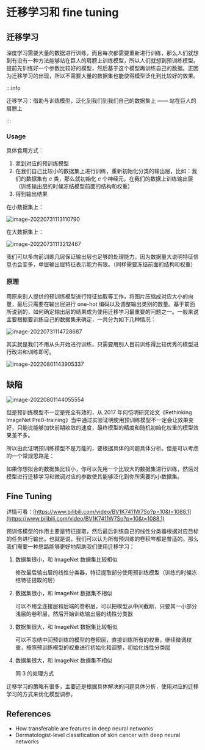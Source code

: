 # 迁移学习和 fine tuning

## 迁移学习

深度学习需要大量的数据进行训练，而且每次都需要重新进行训练，那么人们就想到有没有一种方法能够站在巨人的肩膀上训练模型，所以人们就想到预训练模型。提前先训练好一个参数比较好的模型，然后基于这个模型再训练自己的数据。正因为迁移学习的出现，所以不需要大量的数据集也能使得模型泛化到比较好的效果。

:::info

迁移学习：借助与训练模型，泛化到我们到我们自己的数据集上 —— 站在巨人的肩膀上

:::

### Usage

具体食用方式：

1. 拿到对应的预训练模型
2. 在我们自己比较小的数据集上进行训练，重新初始化分类的输出层，比如：我们的数据集有 $c$ 类，那么就初始化 $c$ 个神经元，在我们的数据上训练输出层（训练输出层的时候冻结模型前面的结构和权重）
3. 得到输出结果

在小数据集上：

![image-20220731113110790](src/09.迁移学习与fine-tuning/image-20220731113110790.png)

在大数据集上：

 ![image-20220731113212467](src/09.迁移学习与fine-tuning/image-20220731113212467.png)

我们可以多向前训练几层保证输出层也足够的处理能力，因为数据量大说明特征信息也会变多，单层输出层特征表示能力有限。（同样需要冻结前面的结构和权重）

### 原理

用原来别人提供的预训练模型进行特征抽取等工作，将图片压缩成对应大小的向量，最后只需要在输出层进行 one-hot 编码以及调整输出类别的数量。基于前面所说到的，如何确定输出层的结果成为使用迁移学习最重要的问题之一。一般来说主要根据要训练自己的数据集来确定，一共分为如下几种情况：

![image-20220731114728687](src/09.迁移学习与fine-tuning/image-20220731114728687.png)

其实就是我们不用从头开始进行训练，只需要用别人目前训练得比较优秀的模型进行改进和训练即可。

![image-20220801143905337](src/09.迁移学习与fine-tuning/image-20220801143905337.png)

## 缺陷

![image-20220801144055554](src/09.迁移学习与fine-tuning/image-20220801144055554.png)

但是预训练模型不一定是完全有效的，从 2017 年何恺明研究论文《Rethinking ImageNet Pre0-training》当中通过实验证明使用预训练模型不一定会让效果变好，只能说能够加快前期收敛的速度，最终模型的精度和随机初始化权重的模型效果差不多。

所以由此证明预训练模型不是万能的，要根据具体的问题具体分析。但是可以考虑的一个常规思路是：

如果你想拟合的数据集比较小，你可以先用一个比较大的数据集进行训练，然后对模型进行迁移学习和微调对应的参数使其能够泛化到你所需要的小数据集。

## Fine Tuning

详情可看：[https://www.bilibili.com/video/BV1K7411W7So?p=10&t=1088.1](https://www.bilibili.com/video/BV1K7411W7So?p=10&t=1088.1)

预训练模型的作用主要是特征提取，然后最后训练自己的线性分类器根据对应目标的任务进行输出。也就是说，我们可以认为所有预训练的卷积岑都是普适的。那么我们需要一种思路能够更好地帮助我们使用迁移学习：

1. 数据集很小，和 ImageNet 数据集比较相似

   修改最后输出层的线性分类器，特征提取部分使用预训练模型（训练的时候冻结特征提取的层）

2. 数据集很小，和 ImageNet 数据集不相似

   可以不用全连接层和后端的卷积层，可以把模型从中间截断，只要其一小部分浅层的卷积层，然后开始训练输出层的线性分类器

3. 数据集很大，和 ImageNet 数据集比较相似

   可以不冻结中间预训练的模型的卷积层，直接训练所有的权重，继续微调权重，按照预训练模型的权重进行初始化和调整，初始化线性分类层

4. 数据集很大，和 ImageNet 数据集不相似

   同 3 的处理方式

迁移学习的策略有很多，主要还是根据具体解决的问题具体分析，使用对应的迁移学习的方式来优化模型调参。

## References

- How transferable are features in deep neural networks
- Dermatologist-level classification of skin cancer with deep neural networks